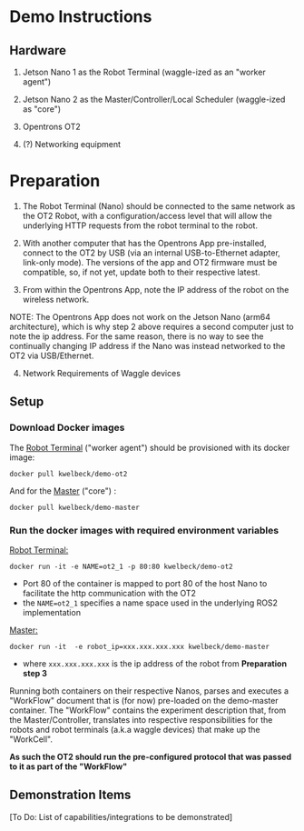 # Demo Instructions



## Hardware

1. Jetson Nano 1 as the Robot Terminal  (waggle-ized as an "worker agent")

2. Jetson Nano 2 as the Master/Controller/Local Scheduler (waggle-ized as "core")

3. Opentrons OT2

4. (?) Networking equipment



# Preparation

1. The Robot Terminal (Nano) should be connected to the same network as the OT2 Robot, with a configuration/access level that will allow the underlying HTTP requests from the robot terminal to the robot. 

2. With another computer that has the Opentrons App pre-installed, connect to the OT2 by USB (via an internal USB-to-Ethernet adapter, link-only mode). The versions of the app and OT2 firmware must be compatible, so, if not yet, update both to their respective latest.

3. From within the Opentrons App, note the IP address of the robot on the wireless network.

NOTE: The Opentrons App does not work on the Jetson Nano (arm64 architecture), which is why step 2 above requires a second computer just to note the ip address. For the same reason, there is no way to see the continually changing IP address if the Nano was instead networked to the OT2 via USB/Ethernet.

4. Network Requirements of Waggle devices



## Setup



### Download Docker images

The <u>Robot Terminal</u> ("worker agent") should be provisioned with its docker image:

`docker pull kwelbeck/demo-ot2`



And for the <u>Master</u> ("core") :

`docker pull kwelbeck/demo-master`	



### Run the docker images with required environment variables

<u>Robot Terminal:</u>

`docker run -it -e NAME=ot2_1 -p 80:80 kwelbeck/demo-ot2 `

- Port 80 of the container is mapped to port 80 of the host Nano to facilitate the http communication with the OT2
- the `NAME=ot2_1` specifies a name space used in the underlying ROS2 implementation



<u>Master:</u>

`docker run -it  -e robot_ip=xxx.xxx.xxx.xxx kwelbeck/demo-master`

- where `xxx.xxx.xxx.xxx` is the ip address of the robot from **Preparation step 3**



Running both containers on their respective Nanos, parses and executes a "WorkFlow" document that is (for now) pre-loaded on the demo-master container. The "WorkFlow" contains the experiment description that, from the Master/Controller, translates into respective responsibilities for the robots and robot terminals  (a.k.a waggle devices) that make up the "WorkCell".

**As such the OT2 should run the pre-configured protocol that was passed to it as part of the "WorkFlow"**



## Demonstration Items

[To Do: List of capabilities/integrations to be demonstrated]